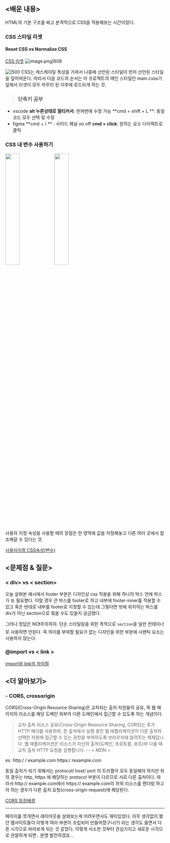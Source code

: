 
 ## <배운 내용> 
 HTML의 기본 구조를 짜고 본격적으로 CSS을 적용해보는 시간이었다. 

### CSS 스타일 리셋 
#### Reset CSS vs Normalize CSS
[CSS 리셋](https://brunch.co.kr/@euid/2)
![image.png|608](https://velog.velcdn.com/images/nimo02/post/459db067-8122-4173-8d6f-17cf4ae00229/image.png)

![|500](https://velog.velcdn.com/images/nimo02/post/7ac9326d-f576-4595-9c8a-6fe6260f5ca9/image.png)
CSS는 캐스케이팅 특성을 가져서 나중에 선언된 스타일이 먼저 선언된 스타일을 덮어씌운다. 따라서 다음 코드의 순서는 이 프로젝트의 메인 스타일인 main.csss가 앞에서 리셋이 모두 마무리 된 이후에 로드되게 하는 것. 



> ### 단축키 공부
- vscode
	**alt 누른상태로 멀티커서**: 한꺼번에 수정 가능 
    **cmd + shift + L **: 동일 코드 모두 선택 및 수정
- figma 
	**cmd + \ ** : 사이드 패널 on off 
    **cmd + click**: 원하는 요소 다이렉트로 클릭 

### CSS 내 변수 사용하기 
<img src="https://velog.velcdn.com/images/nimo02/post/5a7d4df4-f2c1-4dd2-91f0-0523e81377da/image.png" width="30%" height="n%">

<img src="https://velog.velcdn.com/images/nimo02/post/41a2acb7-6cd5-4171-a381-9b8a8273b5f7/image.png" width=30%>


사용자 지정 속성을 사용할 때의 장점은 한 영역에 값을 저장해놓고 다른 여러 곳에서 참조해갈 수 있다는 것. 


[사용자지정 CSS속성(변수)](https://developer.mozilla.org/ko/docs/Web/CSS/Using_CSS_custom_properties)


 
 
 
 ## <문제점 & 질문>
 ### < div> vs < section> 
 오늘 살펴본 예시에서 footer 부분은 디자인상 css 적용을 위해 하나의 박스 안에 박스가 또 필요했다. 이럴 경우 큰 박스를 footer로 하고 내부에 footer-inner를 적용할 수 있고 혹은 반대로 내부를 footer로 지정할 수 있는데 그렇다면 밖에 위치하는 박스를 div가 아닌 section으로 묶을 수도 있을지 궁금했다. 
 
 그러나 정답은 NO❗️주의하자. 단순 스타일링을 위한 목적으로 `section`을 일반 컨테이너로 사용하면 안된다. 즉 의미를 부여할 필요가 없는 디자인을 위한 부분에 시맨틱 요소는 사용하지 않는다. 
 
 
 
 ### @import vs < link >
 [import와 link의 차이점](https://velog.io/@to9251/link%EC%99%80-import-%ED%83%9C%EA%B7%B8-%EC%B0%A8%EC%9D%B4)
 
 
## <더 알아보기>  
  
### - CORS, crossorigin
CORS(Cross-Origin Resource Sharing)은 교차되는 출처 자원들의 공유, 즉 웹 페이지의 리소스를 해당 도메인 외부의 다른 도메인에서 접근할 수 있도록 하는 개념이다. 

>교차 출처 리소스 공유(Cross-Origin Resource Sharing, CORS)는 추가 HTTP 헤더를 사용하여, 한 출처에서 실행 중인 웹 애플리케이션이 다른 출처의 선택한 자원에 접근할 수 있는 권한을 부여하도록 브라우저에 알려주는 체제입니다. 웹 애플리케이션은 리소스가 자신의 출처(도메인, 프로토콜, 포트)와 다를 때 교차 출처 HTTP 요청을 실행합니다. 
-- < MDN >   

ex. 
http:/ / example.com
https:/ /example.com

동일 출처가 되기 위해서는 protocol/ host/ port 이 트리플이 모두 동일해야 하지만 위의 경우는 http, https 에 해당하는 protocol 부분이 다르므로 서로 다른 출처이다. 따라서 http:// example.com에서 https:// example.com의 하위 리소스를 렌더링 하고자 하는 경우가 다른 출처 요청(cross-origin request)에 해당된다.  

[CORS 등장배경 ](https://ieftimov.com/posts/deep-dive-cors-history-how-it-works-best-practices/)

----
페이지를 쪼개면서 레이아웃을 살펴보는게 어려우면서도 재미있었다. 아무 생각없이 봤던 웹사이트들이 이렇게 여러 부분이 조립되어 만들어졌구나(?) 라는 생각도 들면서 다른 시각으로 바라보게 되는 것 같았다. 이렇게 사소한 것부터 관심가지고 새로운 시각으로 관찰하게 되면.. 분명 발전하겠죠... 

 
